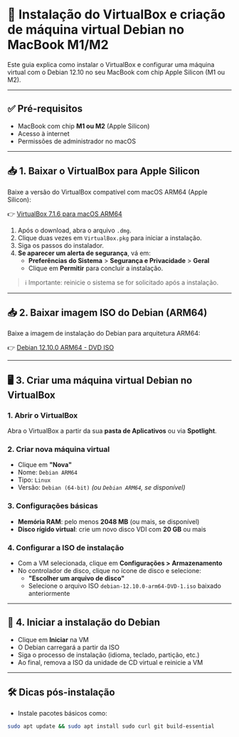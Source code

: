# 🧰 Instalação do VirtualBox e criação de máquina virtual Debian no MacBook M1/M2

Este guia explica como instalar o VirtualBox e configurar uma máquina virtual com o Debian 12.10 no seu MacBook com chip Apple Silicon (M1 ou M2).

---

## ✅ Pré-requisitos

- MacBook com chip **M1 ou M2** (Apple Silicon)
- Acesso à internet
- Permissões de administrador no macOS

---

## 📥 1. Baixar o VirtualBox para Apple Silicon

Baixe a versão do VirtualBox compatível com macOS ARM64 (Apple Silicon):

👉 [VirtualBox 7.1.6 para macOS ARM64](https://download.virtualbox.org/virtualbox/7.1.6/VirtualBox-7.1.6-167084-macOSArm64.dmg)

1. Após o download, abra o arquivo `.dmg`.
2. Clique duas vezes em `VirtualBox.pkg` para iniciar a instalação.
3. Siga os passos do instalador.
4. **Se aparecer um alerta de segurança**, vá em:
   - **Preferências do Sistema** > **Segurança e Privacidade** > **Geral**
   - Clique em **Permitir** para concluir a instalação.

> ℹ️ Importante: reinicie o sistema se for solicitado após a instalação.

---

## 📥 2. Baixar imagem ISO do Debian (ARM64)

Baixe a imagem de instalação do Debian para arquitetura ARM64:

👉 [Debian 12.10.0 ARM64 - DVD ISO](https://cdimage.debian.org/debian-cd/current/arm64/iso-dvd/debian-12.10.0-arm64-DVD-1.iso)

---

## 🖥️ 3. Criar uma máquina virtual Debian no VirtualBox

### 1. Abrir o VirtualBox

Abra o VirtualBox a partir da sua **pasta de Aplicativos** ou via **Spotlight**.

### 2. Criar nova máquina virtual

- Clique em **"Nova"**
- Nome: `Debian ARM64`
- Tipo: `Linux`
- Versão: `Debian (64-bit)` *(ou `Debian ARM64`, se disponível)*

### 3. Configurações básicas

- **Memória RAM**: pelo menos **2048 MB** (ou mais, se disponível)
- **Disco rígido virtual**: crie um novo disco VDI com **20 GB** ou mais

### 4. Configurar a ISO de instalação

- Com a VM selecionada, clique em **Configurações > Armazenamento**
- No controlador de disco, clique no ícone de disco e selecione:
  - **"Escolher um arquivo de disco"**
  - Selecione o arquivo ISO `debian-12.10.0-arm64-DVD-1.iso` baixado anteriormente

---

## 🚀 4. Iniciar a instalação do Debian

- Clique em **Iniciar** na VM
- O Debian carregará a partir da ISO
- Siga o processo de instalação (idioma, teclado, partição, etc.)
- Ao final, remova a ISO da unidade de CD virtual e reinicie a VM

---

## 🛠️ Dicas pós-instalação

- Instale pacotes básicos como:

```bash
sudo apt update && sudo apt install sudo curl git build-essential

